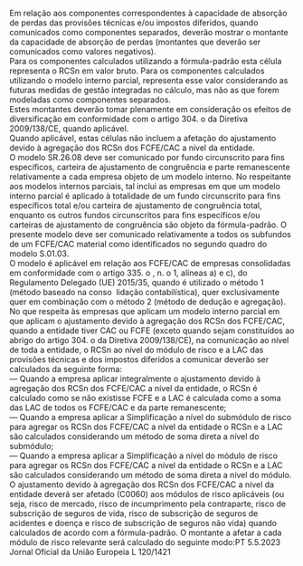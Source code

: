  
Em relação aos componentes correspondentes à capacidade de absorção de perdas das provisões técnicas e/ou impostos 
diferidos, quando comunicados como componentes separados, deverão mostrar o montante da capacidade de absorção 
de perdas (montantes que deverão ser comunicados como valores negativos).  
Para os componentes calculados utilizando a fórmula-padrão esta célula representa o RCSn em valor bruto. Para os 
componentes calculados utilizando o modelo interno parcial, representa esse valor considerando as futuras medidas de 
gestão integradas no cálculo, mas não as que forem modeladas como componentes separados.  
Estes montantes deverão tomar plenamente em consideração os efeitos de diversificação em conformidade com o 
artigo 304.  o da Diretiva 2009/138/CE, quando aplicável.  
Quando aplicável, estas células não incluem a afetação do ajustamento devido à agregação dos RCSn dos FCFE/CAC a 
nível da entidade.  
O modelo SR.26.08 deve ser comunicado por fundo circunscrito para fins específicos, carteira de ajustamento de 
congruência e parte remanescente relativamente a cada empresa objeto de um modelo interno. No respeitante aos 
modelos internos parciais, tal inclui as empresas em que um modelo interno parcial é aplicado à totalidade de um fundo 
circunscrito para fins específicos total e/ou carteira de ajustamento de congruência total, enquanto os outros fundos 
circunscritos para fins específicos e/ou carteiras de ajustamento de congruência são objeto da fórmula-padrão. O 
presente modelo deve ser comunicado relativamente a todos os subfundos de um FCFE/CAC material como identificados 
no segundo quadro do modelo S.01.03.  
O modelo é aplicável em relação aos FCFE/CAC de empresas consolidadas em conformidade com o artigo 335.  o , n.  o 1, 
alíneas a) e c), do Regulamento Delegado (UE) 2015/35, quando é utilizado o método 1 (método baseado na conso ­
lidação contabilística), quer exclusivamente quer em combinação com o método 2 (método de dedução e agregação).  
No que respeita às empresas que aplicam um modelo interno parcial em que aplicam o ajustamento devido à agregação 
dos RCSn dos FCFE/CAC, quando a entidade tiver CAC ou FCFE (exceto quando sejam constituídos ao abrigo do 
artigo 304.  o da Diretiva 2009/138/CE), na comunicação ao nível de toda a entidade, o RCSn ao nível do módulo de 
risco e a LAC das provisões técnicas e dos impostos diferidos a comunicar deverão ser calculados da seguinte forma:  
— Quando a empresa aplicar integralmente o ajustamento devido à agregação dos RCSn dos FCFE/CAC a nível da 
entidade, o RCSn é calculado como se não existisse FCFE e a LAC é calculada como a soma das LAC de todos os 
FCFE/CAC e da parte remanescente;  
— Quando a empresa aplicar a Simplificação a nível do submódulo de risco para agregar os RCSn dos FCFE/CAC a 
nível da entidade o RCSn e a LAC são calculados considerando um método de soma direta a nível do submódulo;  
— Quando a empresa aplicar a Simplificação a nível do módulo de risco para agregar os RCSn dos FCFE/CAC a nível 
da entidade o RCSn e a LAC são calculados considerando um método de soma direta a nível do módulo.  
O ajustamento devido à agregação dos RCSn dos FCFE/CAC a nível da entidade deverá ser afetado (C0060) aos módulos 
de risco aplicáveis (ou seja, risco de mercado, risco de incumprimento pela contraparte, risco de subscrição de seguros 
de vida, risco de subscrição de seguros de acidentes e doença e risco de subscrição de seguros não vida) quando 
calculados de acordo com a fórmula-padrão. O montante a afetar a cada módulo de risco relevante será calculado do 
seguinte modo:PT  5.5.2023 Jornal Oficial da União Europeia L 120/1421